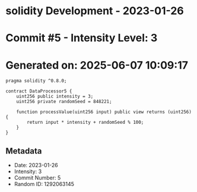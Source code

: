 ﻿# solidity Development - 2023-01-26
# Commit #5 - Intensity Level: 3
# Generated on: 2025-06-07 10:09:17
```solidity
pragma solidity ^0.8.0;

contract DataProcessor5 {
    uint256 public intensity = 3;
    uint256 private randomSeed = 848221;

    function processValue(uint256 input) public view returns (uint256) {
        return input * intensity + randomSeed % 100;
    }
}
```
## Metadata
- Date: 2023-01-26
- Intensity: 3
- Commit Number: 5
- Random ID: 1292063145
